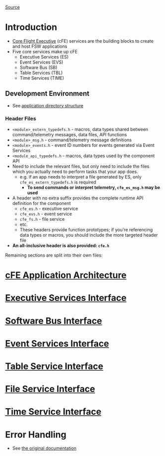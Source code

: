 [Source](https://github.com/nasa/cFE/blob/main/docs/cFE%20Application%20Developers%20Guide.md)

# Introduction
- [Core Flight Executive](./Core%20Flight%20Executive.md) (cFE) services are the building blocks to create and host FSW applications
- Five core services make up cFE
	- Executive Services (ES)
	- Event Services (EVS)
	- Software Bus (SB)
	- Table Services (TBL)
	- Time Services (TIME)
## Development Environment
- See [application directory structure](https://github.com/nasa/cFE/blob/main/docs/cFE%20Application%20Developers%20Guide.md#2-cfe-application-development-environment)
### Header Files
- `<module>_extern_typedefs.h` - macros, data types shared between command/telemetry messages, data files, API functions
- `<module>_msg.h` - command/telemetry message definitions
- `<module>_events.h` - event ID numbers for events generated via Event Services
- `<module_api_typedefs.h` - macros, data types used by the component API
- Need to include the relevant files, but only need to include the files which you actually need to perform tasks that your app does.
	- e.g. if an app needs to interpret a file generated by ES, only `cfe_es_extern_typedefs.h` is required
		- **To send commands or interpret telemetry, `cfe_es_msg.h` may be used**
- A header with no extra suffix provides the complete runtime API definition for the component
	- `cfe_es.h` - executive service
	- `cfe_evs.h` - event service
	- `cfe_fs.h` - file service
	- etc.
	- These headers provide function prototypes; if you're referencing data types or macros, you should include the more targeted header file
- **An all-inclusive header is also provided: `cfe.h`**

Remaining sections are split into their own files:
# [cFE Application Architecture](./cFE%20Application%20Architecture.md)

# [Executive Services Interface](./Executive%20Services%20Interface.md)

# [Software Bus Interface](./Software%20Bus%20Interface.md)

# [Event Services Interface](./Event%20Services%20Interface.md)

# [Table Service Interface](./Table%20Service%20Interface.md)

# [File Service Interface](./File%20Service%20Interface.md)

# [Time Service Interface](./Time%20Service%20Interface.md)

# Error Handling
- See [the original documentation](https://github.com/nasa/cFE/blob/main/docs/cFE%20Application%20Developers%20Guide.md#11-error-handling)